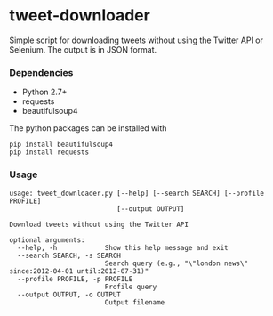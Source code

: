 # tweet-downloader
Simple script for downloading tweets without using the Twitter API or Selenium. The output is in JSON format.

### Dependencies
* Python 2.7+
* requests
* beautifulsoup4 

The python packages can be installed with

    pip install beautifulsoup4
    pip install requests


### Usage
```
usage: tweet_downloader.py [--help] [--search SEARCH] [--profile PROFILE]
                           [--output OUTPUT]

Download tweets without using the Twitter API

optional arguments:
  --help, -h            Show this help message and exit
  --search SEARCH, -s SEARCH
                        Search query (e.g., "\"london news\" since:2012-04-01 until:2012-07-31)"
  --profile PROFILE, -p PROFILE
                        Profile query
  --output OUTPUT, -o OUTPUT
                        Output filename
```
